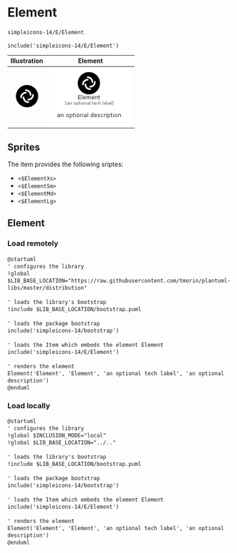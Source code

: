 # Element


```text
simpleicons-14/E/Element
```

```text
include('simpleicons-14/E/Element')
```



| Illustration | Element |
| :---: | :---: |
| ![illustration for Illustration](../../simpleicons-14/E/Element.png) | ![illustration for Element](../../simpleicons-14/E/Element.Local.png) |



## Sprites
The item provides the following sriptes:

- `<$ElementXs>`
- `<$ElementSm>`
- `<$ElementMd>`
- `<$ElementLg>`





## Element

### Load remotely
```plantuml
@startuml
' configures the library
!global $LIB_BASE_LOCATION="https://raw.githubusercontent.com/tmorin/plantuml-libs/master/distribution"

' loads the library's bootstrap
!include $LIB_BASE_LOCATION/bootstrap.puml

' loads the package bootstrap
include('simpleicons-14/bootstrap')

' loads the Item which embeds the element Element
include('simpleicons-14/E/Element')

' renders the element
Element('Element', 'Element', 'an optional tech label', 'an optional description')
@enduml
```

### Load locally
```plantuml
@startuml
' configures the library
!global $INCLUSION_MODE="local"
!global $LIB_BASE_LOCATION="../.."

' loads the library's bootstrap
!include $LIB_BASE_LOCATION/bootstrap.puml

' loads the package bootstrap
include('simpleicons-14/bootstrap')

' loads the Item which embeds the element Element
include('simpleicons-14/E/Element')

' renders the element
Element('Element', 'Element', 'an optional tech label', 'an optional description')
@enduml
```

